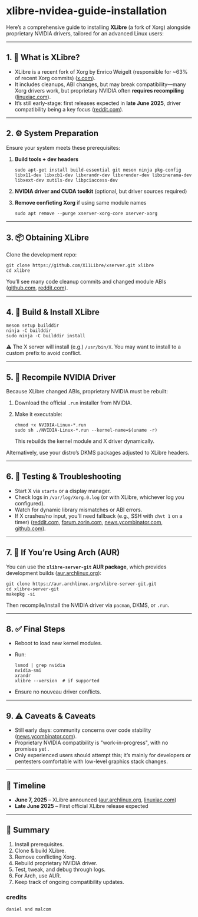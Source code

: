 # xlibre-nvidea-guide-installation 

Here’s a comprehensive guide to installing **XLibre** (a fork of Xorg) alongside proprietary NVIDIA drivers, tailored for an advanced Linux users:

---

## 1. 🧠 What is XLibre?

* XLibre is a recent fork of Xorg by Enrico Weigelt (responsible for \~63% of recent Xorg commits) ([x.com][1]).
* It includes cleanups, ABI changes, but may break compatibility—many Xorg drivers work, but proprietary NVIDIA often **requires recompiling** ([linuxiac.com][2]).
* It’s still early-stage: first releases expected in **late June 2025**, driver compatibility being a key focus ([reddit.com][3]).

---

## 2. ⚙️ System Preparation

Ensure your system meets these prerequisites:

1. **Build tools + dev headers**

   ```
   sudo apt-get install build-essential git meson ninja pkg-config libx11-dev libxcb1-dev libxrandr-dev libxrender-dev libxinerama-dev libxext-dev xutils-dev libpciaccess-dev
   ```

2. **NVIDIA driver and CUDA toolkit** (optional, but driver sources required)

3. **Remove conficting Xorg** if using same module names

   ```
   sudo apt remove --purge xserver-xorg-core xserver-xorg
   ```

---

## 3. 📦 Obtaining XLibre

Clone the development repo:

```
git clone https://github.com/X11Libre/xserver.git xlibre
cd xlibre
```

You’ll see many code cleanup commits and changed module ABIs ([github.com][4], [reddit.com][5]).

---

## 4. 🔧 Build & Install XLibre

```
meson setup builddir
ninja -C builddir
sudo ninja -C builddir install
```

⚠️ The X server will install (e.g.) `/usr/bin/X`. You may want to install to a custom prefix to avoid conflict.

---

## 5. 🔄 Recompile NVIDIA Driver

Because XLibre changed ABIs, proprietary NVIDIA must be rebuilt:

1. Download the official `.run` installer from NVIDIA.
2. Make it executable:

   ```
   chmod +x NVIDIA-Linux-*.run
   sudo sh ./NVIDIA-Linux-*.run --kernel-name=$(uname -r)
   ```

   This rebuilds the kernel module and X driver dynamically.

Alternatively, use your distro’s DKMS packages adjusted to XLibre headers.

---

## 6. 🧪 Testing & Troubleshooting

* Start X via `startx` or a display manager.
* Check logs in `/var/log/Xorg.0.log` (or with XLibre, whichever log you configured).
* Watch for dynamic library mismatches or ABI errors.
* If X crashes/no input, you'll need fallback (e.g., SSH with `chvt 1` on a timer) ([reddit.com][5], [forum.zorin.com][6], [news.ycombinator.com][7], [github.com][4]).

---

## 7. 🧩 If You’re Using Arch (AUR)

You can use the **`xlibre-server-git` AUR package**, which provides development builds ([aur.archlinux.org][8]):

```
git clone https://aur.archlinux.org/xlibre-server-git.git
cd xlibre-server-git
makepkg -si
```

Then recompile/install the NVIDIA driver via `pacman`, DKMS, or `.run`.

---

## 8. ✅ Final Steps

* Reboot to load new kernel modules.
* Run:

  ```
  lsmod | grep nvidia
  nvidia-smi
  xrandr
  xlibre --version  # if supported
  ```
* Ensure no nouveau driver conflicts.

---

## 9. ⚠️ Caveats & Caveats

* Still early days: community concerns over code stability ([news.ycombinator.com][7]).
* Proprietary NVIDIA compatibility is "work-in-progress", with no promises yet .
* Only experienced users should attempt this; it’s mainly for developers or pentesters comfortable with low-level graphics stack changes.

---

## 📅 Timeline

* **June 7, 2025** – XLibre announced ([aur.archlinux.org][8], [linuxiac.com][2])
* **Late June 2025** – First official XLibre release expected&#x20;

---

## 🔐 Summary 

1. Install prerequisites.
2. Clone & build XLibre.
3. Remove conflicting Xorg.
4. Rebuild proprietary NVIDIA driver.
5. Test, tweak, and debug through logs.
6. For Arch, use AUR.
7. Keep track of ongoing compatibility updates.

[1]: https://x.com/LundukeJournal/status/1930727192964514137?utm_source= "The Lunduke Journal - X"
[2]: https://linuxiac.com/xlibre-xserver-project-plans-revival-of-x11/?utm_source= "XLibre Xserver: Banned by Red Hat Developer Plans Revival of X11"
[3]: https://www.reddit.com/r/freebsd/comments/1l4ubye/xorg_is_being_forked_by_the_most_active_xorg/?utm_source= "Xorg is being forked, by the most active Xorg developer, with a first ..."
[4]: https://github.com/X11Libre/xserver?utm_source= "X11Libre/xserver - GitHub"
[5]: https://www.reddit.com/r/linuxquestions/comments/1l7wd64/how_to_install_nvidea_with_x_libre_help_please/?utm_source= "how to install nvidea with x libre help please : r/linuxquestions - Reddit"
[6]: https://forum.zorin.com/t/xlibre-a-new-fork-of-xorg-by-the-lead-contributor-of-xorg/48216?utm_source= "XLibre a new fork of XOrg by the lead contributor of XOrg - Zorin Forum"
[7]: https://news.ycombinator.com/item?id=44199502&utm_source= "The X.Org Server just got forked (announcing XLibre) - Hacker News"
[8]: https://aur.archlinux.org/packages/xlibre-server-devel-git?utm_source= "AUR (en) - xlibre-server-git - Arch Linux"

### credits 
```
daniel and malcom


```
